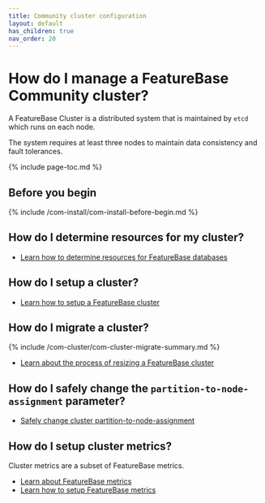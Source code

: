 ```yaml
---
title: Community cluster configuration
layout: default
has_children: true
nav_order: 20
---
```

# How do I manage a FeatureBase Community cluster?

A FeatureBase Cluster is a distributed system that is maintained by `etcd` which runs on each node.

The system requires at least three nodes to maintain data consistency and fault tolerances. <!--from https://stackoverflowteams.com/c/molecula/questions/179-->

<!-- From glossary

Shard
Records are sharded on a preset width. Shards are operated on in parallel and are evenly distributed across the cluster via a consistent hash.

ShardWidth
This is the number of records in a shard. ShardWidth defaults to 2^20 or about one million. It can be modified, but only at compile time, and before ingesting any data.
-->

{% include page-toc.md %}

## Before you begin
{% include /com-install/com-install-before-begin.md %}

## How do I determine resources for my cluster?

* [Learn how to determine resources for FeatureBase databases](/docs/concepts/old-size-featurebase-database)

## How do I setup a cluster?

* [Learn how to setup a FeatureBase cluster](/docs/community/com-cluster/com-cluster-setup)

## How do I migrate a cluster?

{% include /com-cluster/com-cluster-migrate-summary.md %}

* [Learn about the process of resizing a FeatureBase cluster](/docs/community/com-cluster/com-cluster-migrate)

## How do I safely change the `partition-to-node-assignment` parameter?

* [Safely change cluster partition-to-node-assignment](/docs/community/com-cluster/com-cluster-change-partition-node)

## How do I setup cluster metrics?

Cluster metrics are a subset of FeatureBase metrics.

* [Learn about FeatureBase metrics](/docs/community/com-monitoring/com-monitoring-metrics-fb#cluster-metrics)
* [Learn how to setup FeatureBase metrics](/docs/community/com-monitoring/com-monitoring-metrics-runtime-enable)
